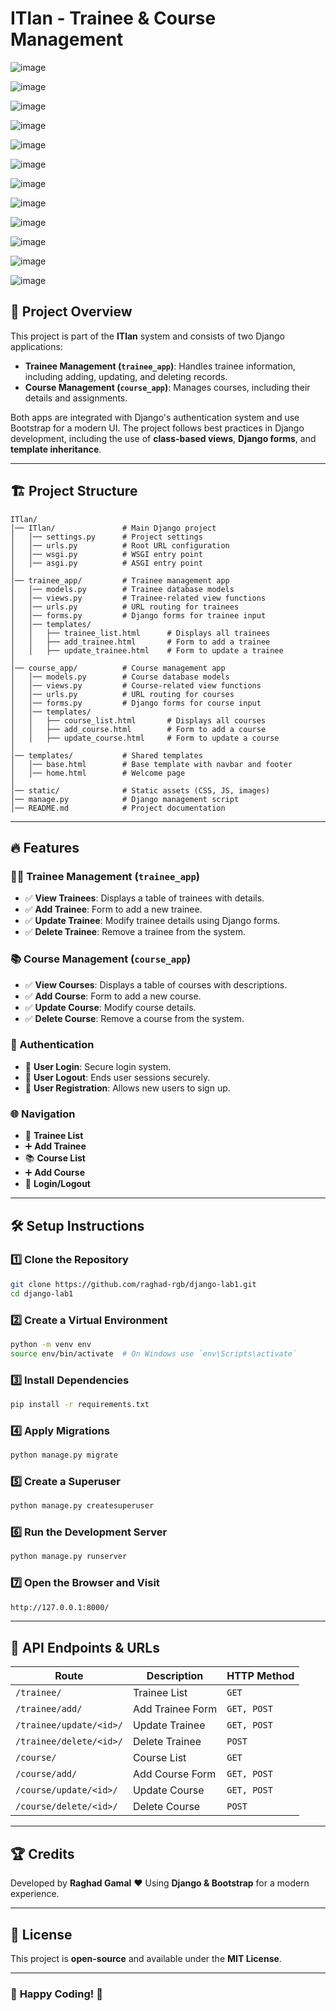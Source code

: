 # ITlan - Trainee & Course Management

![image](https://github.com/user-attachments/assets/3a40c413-d02e-43c1-a80d-78a54ef3e891)

![image](https://github.com/user-attachments/assets/f9ea0090-a5a9-428a-86cc-de7b49587059)

![image](https://github.com/user-attachments/assets/769bb7d0-f6c0-416f-aab8-b19857f4e4ee)

![image](https://github.com/user-attachments/assets/15792ff5-9739-4436-96ba-bb4a6e08a54b)

![image](https://github.com/user-attachments/assets/9181e6dd-01a6-41b6-9e1f-6ddf0125ebc3)

![image](https://github.com/user-attachments/assets/ca34c9b7-9dc1-4a09-916a-6465b2b3489b)

![image](https://github.com/user-attachments/assets/d557220f-7778-45dd-842c-3a4132665745)

![image](https://github.com/user-attachments/assets/db19fbb4-bf6e-4223-8a4f-2ee8baf9730c)

![image](https://github.com/user-attachments/assets/d0c39df3-6223-492e-934b-0fd067f4dad3)

![image](https://github.com/user-attachments/assets/13dbf092-0cc7-4684-a70e-ff7c7aad32b6)

![image](https://github.com/user-attachments/assets/f2bc6c25-b9c2-462e-bbc6-8179903c9e19)

![image](https://github.com/user-attachments/assets/3a37ec9d-2090-449a-8547-494e5c3e61f9)



## 📌 Project Overview
This project is part of the **ITlan** system and consists of two Django applications:
- **Trainee Management (`trainee_app`)**: Handles trainee information, including adding, updating, and deleting records.
- **Course Management (`course_app`)**: Manages courses, including their details and assignments.

Both apps are integrated with Django's authentication system and use Bootstrap for a modern UI. The project follows best practices in Django development, including the use of **class-based views**, **Django forms**, and **template inheritance**.

---

## 🏗️ Project Structure
```
ITlan/
│── ITlan/               # Main Django project
│   │── settings.py      # Project settings
│   │── urls.py          # Root URL configuration
│   │── wsgi.py          # WSGI entry point
│   │── asgi.py          # ASGI entry point
│
│── trainee_app/         # Trainee management app
│   │── models.py        # Trainee database models
│   │── views.py         # Trainee-related view functions
│   │── urls.py          # URL routing for trainees
│   │── forms.py         # Django forms for trainee input
│   │── templates/
│   │   ├── trainee_list.html      # Displays all trainees
│   │   ├── add_trainee.html       # Form to add a trainee
│   │   ├── update_trainee.html    # Form to update a trainee
│
│── course_app/          # Course management app
│   │── models.py        # Course database models
│   │── views.py         # Course-related view functions
│   │── urls.py          # URL routing for courses
│   │── forms.py         # Django forms for course input
│   │── templates/
│   │   ├── course_list.html       # Displays all courses
│   │   ├── add_course.html        # Form to add a course
│   │   ├── update_course.html     # Form to update a course
│
│── templates/           # Shared templates
│   │── base.html        # Base template with navbar and footer
│   │── home.html        # Welcome page
│
│── static/              # Static assets (CSS, JS, images)
│── manage.py            # Django management script
│── README.md            # Project documentation
```

---

## 🔥 Features
### 🧑‍🎓 Trainee Management (`trainee_app`)
- ✅ **View Trainees**: Displays a table of trainees with details.
- ✅ **Add Trainee**: Form to add a new trainee.
- ✅ **Update Trainee**: Modify trainee details using Django forms.
- ✅ **Delete Trainee**: Remove a trainee from the system.

### 📚 Course Management (`course_app`)
- ✅ **View Courses**: Displays a table of courses with descriptions.
- ✅ **Add Course**: Form to add a new course.
- ✅ **Update Course**: Modify course details.
- ✅ **Delete Course**: Remove a course from the system.

### 🔐 Authentication
- 🔹 **User Login**: Secure login system.
- 🔹 **User Logout**: Ends user sessions securely.
- 🔹 **User Registration**: Allows new users to sign up.

### 🌐 Navigation
- 🏫 **Trainee List**
- ➕ **Add Trainee**
- 📚 **Course List**
- ➕ **Add Course**
- 🔐 **Login/Logout**

---

## 🛠️ Setup Instructions
### **1️⃣ Clone the Repository**
```sh
git clone https://github.com/raghad-rgb/django-lab1.git
cd django-lab1
```

### **2️⃣ Create a Virtual Environment**
```sh
python -m venv env
source env/bin/activate  # On Windows use `env\Scripts\activate`
```

### **3️⃣ Install Dependencies**
```sh
pip install -r requirements.txt
```

### **4️⃣ Apply Migrations**
```sh
python manage.py migrate
```

### **5️⃣ Create a Superuser**
```sh
python manage.py createsuperuser
```

### **6️⃣ Run the Development Server**
```sh
python manage.py runserver
```

### **7️⃣ Open the Browser and Visit**
```sh
http://127.0.0.1:8000/
```

---

## 📄 API Endpoints & URLs
| Route                         | Description              | HTTP Method |
|--------------------------------|--------------------------|------------|
| `/trainee/`                    | Trainee List            | `GET`      |
| `/trainee/add/`                | Add Trainee Form        | `GET, POST`|
| `/trainee/update/<id>/`        | Update Trainee          | `GET, POST`|
| `/trainee/delete/<id>/`        | Delete Trainee          | `POST`     |
| `/course/`                     | Course List             | `GET`      |
| `/course/add/`                 | Add Course Form         | `GET, POST`|
| `/course/update/<id>/`         | Update Course          | `GET, POST`|
| `/course/delete/<id>/`         | Delete Course          | `POST`     |

---

## 🏆 Credits
Developed by **Raghad Gamal** ❤️ Using **Django & Bootstrap** for a modern experience.

---

## 📝 License
This project is **open-source** and available under the **MIT License**.

---
### 🎉 **Happy Coding! 🚀**


